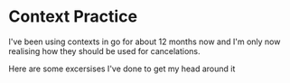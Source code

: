 # Context Practice

I've been using contexts in go for about 12 months now and I'm only now realising how they should be used for cancelations.

Here are some excersises I've done to get my head around it


